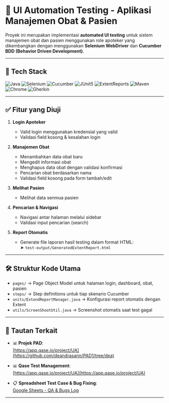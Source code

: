 # 🧪 UI Automation Testing - Aplikasi Manajemen Obat & Pasien

Proyek ini merupakan implementasi **automated UI testing** untuk sistem manajemen obat dan pasien menggunakan role apoteker yang dikembangkan dengan menggunakan **Selenium WebDriver** dan **Cucumber BDD (Behavior Driven Development)**.

---

## 🚀 Tech Stack

![Java](https://img.shields.io/badge/-Java-007396?logo=java&logoColor=white)
![Selenium](https://img.shields.io/badge/-Selenium-43B02A?logo=selenium&logoColor=white)
![Cucumber](https://img.shields.io/badge/-Cucumber-23D96C?logo=cucumber&logoColor=white)
![JUnit5](https://img.shields.io/badge/-JUnit%205-25A162?logo=java&logoColor=white)
![ExtentReports](https://img.shields.io/badge/-ExtentReports-FF6F00?logo=report&logoColor=white)
![Maven](https://img.shields.io/badge/-Maven-C71A36?logo=apachemaven&logoColor=white)
![Chrome](https://img.shields.io/badge/-Chrome-4285F4?logo=googlechrome&logoColor=white)
![Gherkin](https://img.shields.io/badge/-Gherkin-5C2D91?logo=gherkin&logoColor=white)


---

## ✅ Fitur yang Diuji

1. **Login Apoteker**
   - Valid login menggunakan kredensial yang valid
   - Validasi field kosong & kesalahan login

2. **Manajemen Obat**
   - Menambahkan data obat baru
   - Mengedit informasi obat
   - Menghapus data obat dengan validasi konfirmasi
   - Pencarian obat berdasarkan nama
   - Validasi field kosong pada form tambah/edit

3. **Melihat Pasien**
   - Melihat data senmua pasien

4. **Pencarian & Navigasi**
   - Navigasi antar halaman melalui sidebar
   - Validasi input pencarian (search)

5. **Report Otomatis**
   - Generate file laporan hasil testing dalam format HTML:  
     ➤ `test-output/GeneratedExtentReport.html`

---

## 🛠️ Struktur Kode Utama

- `pages/` → Page Object Model untuk halaman login, dashboard, obat, pasien
- `steps/` → Step definitions untuk tiap skenario Cucumber
- `units/ExtendReportManager.java` → Konfigurasi report otomatis dengan Extent
- `utils/ScreenShootUtil.java` → Screenshot otomatis saat test gagal

---

## 🔗 Tautan Terkait
- 📊 **Projek PAD**:  
  [https://app.qase.io/project/UA](https://github.com/deandrasann/PAD1/tree/dea)

- 📊 **Qase Test Management**:  
  [https://app.qase.io/project/UA](https://app.qase.io/project/UA)

- 📋 **Spreadsheet Test Case & Bug Fixing**:  
  [Google Sheets - QA & Bugs Log](https://docs.google.com/spreadsheets/d/1_hPlRwzMhkrVM9dTc0bNTvMZwx-Yhyn1FBdtEe9LYeU/edit?gid=0#gid=0)

---


